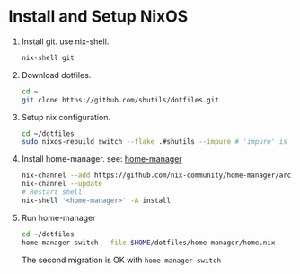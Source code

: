 # Install and Setup NixOS

1. Install git. use nix-shell.

   ```sh
   nix-shell git
   ```

2. Download dotfiles.

   ```sh
   cd ~
   git clone https://github.com/shutils/dotfiles.git
   ```

3. Setup nix configuration.

   ```sh
   cd ~/dotfiles
   sudo nixos-rebuild switch --flake .#shutils --impure # 'impure' is for wsl.
   ```

4. Install home-manager.
   see: [home-manager](https://nix-community.github.io/home-manager/)

   ```sh
   nix-channel --add https://github.com/nix-community/home-manager/archive/master.tar.gz home-manager
   nix-channel --update
   # Restart shell
   nix-shell '<home-manager>' -A install
   ```

5. Run home-manager

   ```sh
   cd ~/dotfiles
   home-manager switch --file $HOME/dotfiles/home-manager/home.nix
   ```

   The second migration is OK with `home-manager switch`
